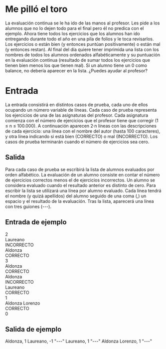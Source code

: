 # Me pilló el toro

La evaluación continua se le ha ido de las manos al profesor. Les pide a los alumnos que no lo dejen todo para el final
pero él no predica con el ejemplo. Ahora tiene todos los ejercicios que los alumnos han ido entregando durante todo el
año en una pila de folios y le toca revisarlos. Los ejercicios o
están bien (y entonces puntúan positivamente) o están mal
(y entonces restan).
Al final del día quiere tener imprimida una lista con los nombres de todos los alumnos ordenados alfabéticamente y su
puntuación en la evaluación continua (resultado de sumar
todos los ejercicios que tienen bien menos los que tienen
mal). Si un alumno tiene un 0 como balance, no debería aparecer en la lista.
¿Puedes ayudar al profesor?

# Entrada
La entrada consistirá en distintos casos de prueba, cada uno de ellos ocupando un número
variable de líneas.
Cada caso de prueba representa los ejercicios de una de las asignaturas del profesor. Cada asignatura comienza con el número de ejercicios que el profesor tiene que corregir
(1 ≤ n ≤ 100.000). A continuación aparecen 2·n líneas con las descripciones de cada ejercicio: una línea con el nombre del autor (hasta 100 caracteres), y otra línea indicando si está
bien (CORRECTO) o mal (INCORRECTO).
Los casos de prueba terminarán cuando el número de ejercicios sea cero.

## Salida
Para cada caso de prueba se escribirá la lista de alumnos evaluados por orden alfabético.
La evaluación de un alumno consiste en contar el número de ejercicios correctos menos
el de ejercicios incorrectos. Un alumno se considera evaluado cuando el resultado anterior
es distinto de cero.
Para escribir la lista se utilizará una línea por alumno evaluado. Cada línea tendrá el nombre
(y quizá apellidos) del alumno seguido de una coma (,) un espacio y el resultado de la
evaluación. Tras la lista, aparecerá una línea con tres guiones (---).

## Entrada de ejemplo
2  
Laureano  
INCORRECTO  
Aldonza  
CORRECTO  
3  
Aldonza  
CORRECTO  
Aldonza  
INCORRECTO  
Laureano  
CORRECTO  
1  
Aldonza Lorenzo  
CORRECTO  
0  

## Salida de ejemplo
Aldonza, 1
Laureano, -1
"---"
Laureano, 1
"---"
Aldonza Lorenzo, 1
"---"
